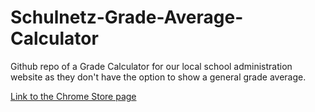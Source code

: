 # Schulnetz-Grade-Average-Calculator
Github repo of a Grade Calculator for our local school administration website as they don't have the option to show a general grade average.

[Link to the Chrome Store page](https://chromewebstore.google.com/detail/schul-netz-average-grade/pppikkhdeldemcaljbllcjhknijkbgck?authuser=2&hl=en)
